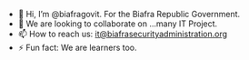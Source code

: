 - 👋 Hi, I’m @biafragovit. For the Biafra Republic Government.
- 💞️ We are looking to collaborate on ...many IT Project.
- 📫 How to reach us: it@biafrasecurityadministration.org
- ⚡ Fun fact: We are learners too.

<!---
biafragovit/biafragovit is a ✨ special ✨ repository because its `README.md` (this file) appears on your GitHub profile.
You can click the Preview link to take a look at your changes.
--->
